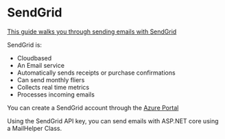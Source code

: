
# SendGrid

[This guide walks you through sending emails with SendGrid](https://docs.microsoft.com/en-us/azure/sendgrid-dotnet-how-to-send-email)

SendGrid is:
- Cloudbased
- An Email service
- Automatically sends receipts or purchase confirmations
- Can send monthly fliers
- Collects real time metrics
- Processes incoming emails

You can create a SendGrid account through the [Azure Portal](https://portal.azure.com/#home)

Using the SendGrid API key, you can send emails with ASP.NET core using a MailHelper Class. 
